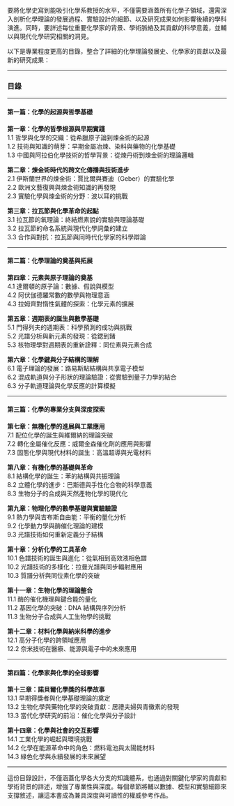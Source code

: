 要將化學史寫到能吸引化學系教授的水平，不僅需要涵蓋所有化學子領域，還需深入剖析化學理論的發展過程、實驗設計的細節、以及研究成果如何影響後續的學科演進。同時，要詳述每位重要化學家的背景、學術脈絡及其貢獻的科學意義，並輔以與現代化學研究相關的洞見。

以下是專業程度更高的目錄，整合了詳細的化學理論發展史、化學家的貢獻以及最新的研究成果：

---

### **目錄**

---

#### **第一篇：化學的起源與哲學基礎**

**第一章：化學的哲學根源與早期實踐**  
1.1 哲學與化學的交織：從希臘原子論到煉金術的起源  
1.2 技術與知識的萌芽：早期金屬冶煉、染料與藥物的化學基礎  
1.3 中國與阿拉伯化學技術的哲學背景：從煉丹術到煉金術的理論邏輯  

**第二章：煉金術時代的跨文化傳播與技術進步**  
2.1 伊斯蘭世界的煉金術：賈比爾與賽迪（Geber）的實驗化學  
2.2 歐洲文藝復興與煉金術知識的再發現  
2.3 實驗化學與煉金術的分野：波以耳的挑戰  

**第三章：拉瓦節與化學革命的起點**  
3.1 拉瓦節的氧理論：終結燃素說的實驗與理論基礎  
3.2 拉瓦節的命名系統與現代化學詞彙的建立  
3.3 合作與對抗：拉瓦節與同時代化學家的科學辯論  

---

#### **第二篇：化學理論的奠基與拓展**

**第四章：元素與原子理論的奠基**  
4.1 達爾頓的原子論：數據、假說與模型  
4.2 阿伏伽德羅常數的數學與物理意涵  
4.3 拉姆齊對惰性氣體的探索：化學元素的擴展  

**第五章：週期表的誕生與數學基礎**  
5.1 門得列夫的週期表：科學預測的成功與挑戰  
5.2 光譜分析與新元素的發現：從鍶到鍺  
5.3 核物理學對週期表的重新詮釋：同位素與元素合成  

**第六章：化學鍵與分子結構的理解**  
6.1 電子理論的發展：路易斯點結構與共享電子模型  
6.2 混成軌道與分子形狀的理論驗證：從實驗到量子力學的結合  
6.3 分子軌道理論與化學反應的計算模擬  

---

#### **第三篇：化學的專業分支與深度探索**

**第七章：無機化學的進展與工業應用**  
7.1 配位化學的誕生與維爾納的理論突破  
7.2 轉化金屬催化反應：威爾金森催化劑的應用與影響  
7.3 固態化學與現代材料的誕生：高溫超導與光電材料  

**第八章：有機化學的基礎與革命**  
8.1 結構化學的誕生：苯的結構與共振理論  
8.2 立體化學的進步：巴斯德與手性化合物的科學意義  
8.3 生物分子的合成與天然產物化學的現代化  

**第九章：物理化學的數學基礎與實驗驗證**  
9.1 熱力學與吉布斯自由能：平衡的量化分析  
9.2 化學動力學與酶催化理論的建模  
9.3 光譜技術如何重新定義分子結構  

**第十章：分析化學的工具革命**  
10.1 色譜技術的誕生與進化：從氣相到高效液相色譜  
10.2 光譜技術的多樣化：拉曼光譜與同步輻射應用  
10.3 質譜分析與同位素化學的突破  

**第十一章：生物化學的理論整合**  
11.1 酶的催化機理與鍵合能的量化  
11.2 基因化學的突破：DNA 結構與序列分析  
11.3 生物分子合成與人工生物學的挑戰  

**第十二章：材料化學與納米科學的進步**  
12.1 高分子化學的跨領域應用  
12.2 奈米技術在醫療、能源與電子中的未來應用  

---

#### **第四篇：化學家與化學的全球影響**

**第十三章：諾貝爾化學獎的科學故事**  
13.1 早期得獎者與化學基礎理論的奠定  
13.2 生物化學與藥物化學的突破貢獻：居禮夫婦與青黴素的發現  
13.3 當代化學研究的前沿：催化化學與分子設計  

**第十四章：化學與社會的交互影響**  
14.1 工業化學的崛起與環境挑戰  
14.2 化學在能源革命中的角色：燃料電池與太陽能材料  
14.3 綠色化學與永續發展的未來展望  

---

這份目錄設計，不僅涵蓋化學各大分支的知識體系，也通過對關鍵化學家的貢獻和學術背景的詳述，增強了專業性與深度。每個章節將輔以數據、模型和實驗細節來支撐敘述，讓這本書成為兼具深度與可讀性的權威參考作品。